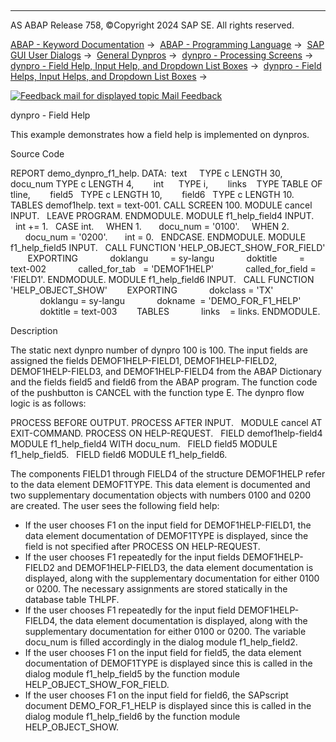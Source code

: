   

* * *

AS ABAP Release 758, ©Copyright 2024 SAP SE. All rights reserved.

[ABAP - Keyword Documentation](https://help.sap.com/doc/abapdocu_758_index_htm/7.58/en-US/abenabap.htm) →  [ABAP - Programming Language](https://help.sap.com/doc/abapdocu_758_index_htm/7.58/en-US/abenabap_reference.htm) →  [SAP GUI User Dialogs](https://help.sap.com/doc/abapdocu_758_index_htm/7.58/en-US/abenabap_screens.htm) →  [General Dynpros](https://help.sap.com/doc/abapdocu_758_index_htm/7.58/en-US/abenabap_dynpros.htm) →  [dynpro - Processing Screens](https://help.sap.com/doc/abapdocu_758_index_htm/7.58/en-US/abenabap_dynpro_processing_screens.htm) →  [dynpro - Field Help, Input Help, and Dropdown List Boxes](https://help.sap.com/doc/abapdocu_758_index_htm/7.58/en-US/abenabap_dynpros_help.htm) →  [dynpro - Field Helps, Input Helps, and Dropdown List Boxes](https://help.sap.com/doc/abapdocu_758_index_htm/7.58/en-US/abeninput_help_abexas.htm) → 

 [![](Mail.gif?object=Mail.gif "Feedback mail for displayed topic") Mail Feedback](mailto:f1_help@sap.com?subject=Feedback%20on%20ABAP%20Documentation&body=Document:%20dynpro%20-%20Field%20Help%2C%20ABENDYNPRO_F1_HELP_ABEXA%2C%20758%0D%0A%0D%0AError:%0D%0A%0D%0A%0D%0A%0D%0ASuggestion%20for%20improvement:)

dynpro - Field Help

This example demonstrates how a field help is implemented on dynpros.

Source Code   

REPORT demo\_dynpro\_f1\_help.
DATA:  text     TYPE c LENGTH 30,
       docu\_num TYPE c LENGTH 4,
       int      TYPE i,
       links    TYPE TABLE OF tline,
       field5   TYPE c LENGTH 10,
       field6   TYPE c LENGTH 10.
TABLES demof1help.
text = text-001.
CALL SCREEN 100.
MODULE cancel INPUT.
  LEAVE PROGRAM.
ENDMODULE.
MODULE f1\_help\_field4 INPUT.
  int += 1.
  CASE int.
    WHEN 1.
      docu\_num = '0100'.
    WHEN 2.
      docu\_num = '0200'.
      int = 0.
  ENDCASE.
ENDMODULE.
MODULE f1\_help\_field5 INPUT.
  CALL FUNCTION 'HELP\_OBJECT\_SHOW\_FOR\_FIELD'
       EXPORTING
            doklangu         = sy-langu
            doktitle         = text-002
            called\_for\_tab   = 'DEMOF1HELP'
            called\_for\_field = 'FIELD1'.
ENDMODULE.
MODULE f1\_help\_field6 INPUT.
  CALL FUNCTION 'HELP\_OBJECT\_SHOW'
       EXPORTING
            dokclass = 'TX'
            doklangu = sy-langu
            dokname  = 'DEMO\_FOR\_F1\_HELP'
            doktitle = text-003
       TABLES
            links    = links.
ENDMODULE.

Description   

The static next dynpro number of dynpro 100 is 100. The input fields are assigned the fields DEMOF1HELP-FIELD1, DEMOF1HELP-FIELD2, DEMOF1HELP-FIELD3, and DEMOF1HELP-FIELD4 from the ABAP Dictionary and the fields field5 and field6 from the ABAP program. The function code of the pushbutton is CANCEL with the function type E. The dynpro flow logic is as follows:

PROCESS BEFORE OUTPUT.
PROCESS AFTER INPUT.
  MODULE cancel AT EXIT-COMMAND.
PROCESS ON HELP-REQUEST.
  FIELD demof1help-field4 MODULE f1\_help\_field4 WITH docu\_num.
  FIELD field5 MODULE f1\_help\_field5.
  FIELD field6 MODULE f1\_help\_field6.

The components FIELD1 through FIELD4 of the structure DEMOF1HELP refer to the data element DEMOF1TYPE. This data element is documented and two supplementary documentation objects with numbers 0100 and 0200 are created. The user sees the following field help:

-   If the user chooses F1 on the input field for DEMOF1HELP-FIELD1, the data element documentation of DEMOF1TYPE is displayed, since the field is not specified after PROCESS ON HELP-REQUEST.
-   If the user chooses F1 repeatedly for the input fields DEMOF1HELP-FIELD2 and DEMOF1HELP-FIELD3, the data element documentation is displayed, along with the supplementary documentation for either 0100 or 0200. The necessary assignments are stored statically in the database table THLPF.
-   If the user chooses F1 repeatedly for the input field DEMOF1HELP-FIELD4, the data element documentation is displayed, along with the supplementary documentation for either 0100 or 0200. The variable docu\_num is filled accordingly in the dialog module f1\_help\_field2.
-   If the user chooses F1 on the input field for field5, the data element documentation of DEMOF1TYPE is displayed since this is called in the dialog module f1\_help\_field5 by the function module HELP\_OBJECT\_SHOW\_FOR\_FIELD.
-   If the user chooses F1 on the input field for field6, the SAPscript document DEMO\_FOR\_F1\_HELP is displayed since this is called in the dialog module f1\_help\_field6 by the function module HELP\_OBJECT\_SHOW.